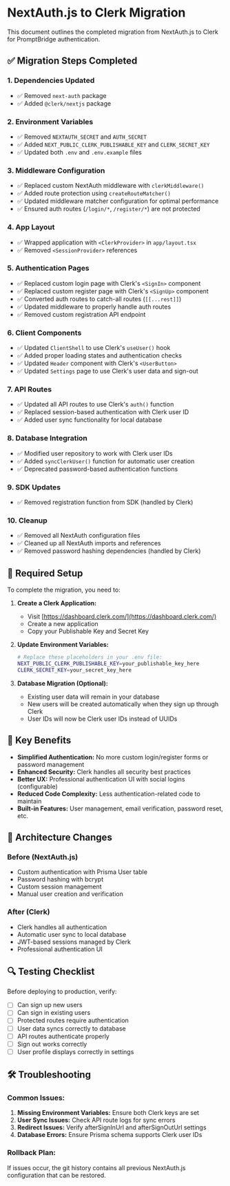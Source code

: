 # NextAuth.js to Clerk Migration

This document outlines the completed migration from NextAuth.js to Clerk for PromptBridge authentication.

## ✅ Migration Steps Completed

### 1. Dependencies Updated
- ✅ Removed `next-auth` package
- ✅ Added `@clerk/nextjs` package

### 2. Environment Variables
- ✅ Removed `NEXTAUTH_SECRET` and `AUTH_SECRET`
- ✅ Added `NEXT_PUBLIC_CLERK_PUBLISHABLE_KEY` and `CLERK_SECRET_KEY`
- ✅ Updated both `.env` and `.env.example` files

### 3. Middleware Configuration
- ✅ Replaced custom NextAuth middleware with `clerkMiddleware()`
- ✅ Added route protection using `createRouteMatcher()`
- ✅ Updated middleware matcher configuration for optimal performance
- ✅ Ensured auth routes (`/login/*`, `/register/*`) are not protected

### 4. App Layout
- ✅ Wrapped application with `<ClerkProvider>` in `app/layout.tsx`
- ✅ Removed `<SessionProvider>` references

### 5. Authentication Pages
- ✅ Replaced custom login page with Clerk's `<SignIn>` component
- ✅ Replaced custom register page with Clerk's `<SignUp>` component
- ✅ Converted auth routes to catch-all routes (`[[...rest]]`)
- ✅ Updated middleware to properly handle auth routes
- ✅ Removed custom registration API endpoint

### 6. Client Components
- ✅ Updated `ClientShell` to use Clerk's `useUser()` hook
- ✅ Added proper loading states and authentication checks
- ✅ Updated `Header` component with Clerk's `<UserButton>`
- ✅ Updated `Settings` page to use Clerk's user data and sign-out

### 7. API Routes
- ✅ Updated all API routes to use Clerk's `auth()` function
- ✅ Replaced session-based authentication with Clerk user ID
- ✅ Added user sync functionality for local database

### 8. Database Integration
- ✅ Modified user repository to work with Clerk user IDs
- ✅ Added `syncClerkUser()` function for automatic user creation
- ✅ Deprecated password-based authentication functions

### 9. SDK Updates
- ✅ Removed registration function from SDK (handled by Clerk)

### 10. Cleanup
- ✅ Removed all NextAuth configuration files
- ✅ Cleaned up all NextAuth imports and references
- ✅ Removed password hashing dependencies (handled by Clerk)

## 🔧 Required Setup

To complete the migration, you need to:

1. **Create a Clerk Application:**
   - Visit [https://dashboard.clerk.com/](https://dashboard.clerk.com/)
   - Create a new application
   - Copy your Publishable Key and Secret Key

2. **Update Environment Variables:**
   ```bash
   # Replace these placeholders in your .env file:
   NEXT_PUBLIC_CLERK_PUBLISHABLE_KEY=your_publishable_key_here
   CLERK_SECRET_KEY=your_secret_key_here
   ```

3. **Database Migration (Optional):**
   - Existing user data will remain in your database
   - New users will be created automatically when they sign up through Clerk
   - User IDs will now be Clerk user IDs instead of UUIDs

## 🚀 Key Benefits

- **Simplified Authentication:** No more custom login/register forms or password management
- **Enhanced Security:** Clerk handles all security best practices
- **Better UX:** Professional authentication UI with social logins (configurable)
- **Reduced Code Complexity:** Less authentication-related code to maintain
- **Built-in Features:** User management, email verification, password reset, etc.

## 📝 Architecture Changes

### Before (NextAuth.js)
- Custom authentication with Prisma User table
- Password hashing with bcrypt
- Custom session management
- Manual user creation and verification

### After (Clerk)
- Clerk handles all authentication
- Automatic user sync to local database
- JWT-based sessions managed by Clerk
- Professional authentication UI

## 🔍 Testing Checklist

Before deploying to production, verify:

- [ ] Can sign up new users
- [ ] Can sign in existing users
- [ ] Protected routes require authentication
- [ ] User data syncs correctly to database
- [ ] API routes authenticate properly
- [ ] Sign out works correctly
- [ ] User profile displays correctly in settings

## 🛠️ Troubleshooting

### Common Issues:
1. **Missing Environment Variables:** Ensure both Clerk keys are set
2. **User Sync Issues:** Check API route logs for sync errors
3. **Redirect Issues:** Verify afterSignInUrl and afterSignOutUrl settings
4. **Database Errors:** Ensure Prisma schema supports Clerk user IDs

### Rollback Plan:
If issues occur, the git history contains all previous NextAuth.js configuration that can be restored.
